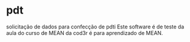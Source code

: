 # pdt
solicitação de dados para confecção de pdti
Este software é de teste da aula do curso de MEAN da cod3r
é para aprendizado de MEAN.
